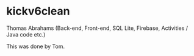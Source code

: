 # kickv6clean

Thomas Abrahams (Back-end, Front-end, SQL Lite, Firebase, Activities / Java code etc.)

This was done by Tom.

